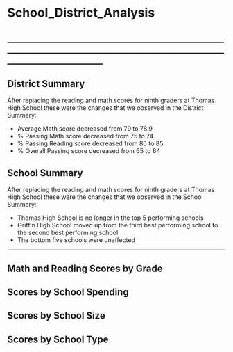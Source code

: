 # School_District_Analysis

## __________________________________________________________________________________________________________________________ ##

## District Summary ##
After replacing the reading and math scores for ninth graders at Thomas High School 
these were the changes that we observed in the District Summary:
* Average Math score decreased from 79 to 78.9
* % Passing Math score decreased from 75 to 74
* % Passing Reading score decreased from 86 to 85
* % Overall Passing score decreased from 65 to 64


## School Summary ##
After replacing the reading and math scores for ninth graders at Thomas High School
these were the changes that we observed in the School Summary:
* Thomas High School is no longer in the top 5 performing schools
* Griffin High School moved up from the third best performing school to the second best performing school
* The bottom five schools were unaffected

_______________________________________________________________________________________________________________________________

## Math and Reading Scores by Grade ##



## Scores by School Spending ##



## Scores by School Size ##



## Scores by School Type ##
